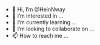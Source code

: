 - 👋 Hi, I’m @HeinNway
- 👀 I’m interested in ...
- 🌱 I’m currently learning ...
- 💞️ I’m looking to collaborate on ...
- 📫 How to reach me ...

<!---
HeinNway/HeinNway is a ✨ special ✨ repository because its `README.md` (this file) appears on your GitHub profile.
You can click the Preview link to take a look at your changes.
--->

